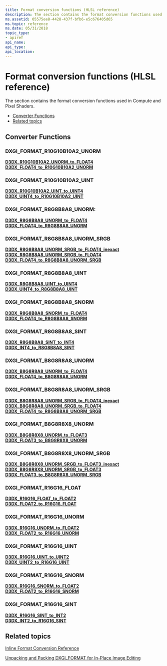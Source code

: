 ```yaml
---
title: Format conversion functions (HLSL reference)
description: The section contains the format conversion functions used in Compute and Pixel Shaders.
ms.assetid: 05575ee8-4428-437f-bfb6-e5c676405d65
ms.topic: reference
ms.date: 05/31/2018
topic_type: 
- apiref
api_name: 
api_type: 
api_location: 
---
```


# Format conversion functions (HLSL reference)

The section contains the format conversion functions used in Compute and Pixel Shaders.

-   [Converter Functions](#converter-functions)
-   [Related topics](#related-topics)

## Converter Functions

### DXGI\_FORMAT\_R10G10B10A2\_UNORM

<dl>

[**D3DX\_R10G10B10A2\_UNORM\_to\_FLOAT4**](d3dx-r10g10b10a2-unorm-to-float4.md)  
[**D3DX\_FLOAT4\_to\_R10G10B10A2\_UNORM**](d3dx-float4-to-r10g10b10a2-unorm.md)  
</dl>

### DXGI\_FORMAT\_R10G10B10A2\_UINT

<dl>

[**D3DX\_R10G10B10A2\_UINT\_to\_UINT4**](d3dx-r10g10b10a2-uint-to-uint4.md)  
[**D3DX\_UINT4\_to\_R10G10B10A2\_UINT**](d3dx-uint4-to-r10g10b10a2-uint.md)  
</dl>

### DXGI\_FORMAT\_R8G8B8A8\_UNORM:

<dl>

[**D3DX\_R8G8B8A8\_UNORM\_to\_FLOAT4**](d3dx-r8g8b8a8-unorm-to-float4.md)  
[**D3DX\_FLOAT4\_to\_R8G8B8A8\_UNORM**](d3dx-float4-to-r8g8b8a8-unorm.md)  
</dl>

### DXGI\_FORMAT\_R8G8B8A8\_UNORM\_SRGB

<dl>

[**D3DX\_R8G8B8A8\_UNORM\_SRGB\_to\_FLOAT4\_inexact**](d3dx-r8g8b8a8-unorm-srgb-to-float4-inexact.md)  
[**D3DX\_R8G8B8A8\_UNORM\_SRGB\_to\_FLOAT4**](d3dx-r8g8b8a8-unorm-srgb-to-float4.md)  
[**D3DX\_FLOAT4\_to\_R8G8B8A8\_UNORM\_SRGB**](d3dx-float4-to-r8g8b8a8-unorm-srgb.md)  
</dl>

### DXGI\_FORMAT\_R8G8B8A8\_UINT

<dl>

[**D3DX\_R8G8B8A8\_UINT\_to\_UINT4**](d3dx-r8g8b8a8-uint-to-uint4.md)  
[**D3DX\_UINT4\_to\_R8G8B8A8\_UINT**](d3dx-uint4-to-r8g8b8a8-uint.md)  
</dl>

### DXGI\_FORMAT\_R8G8B8A8\_SNORM

<dl>

[**D3DX\_R8G8B8A8\_SNORM\_to\_FLOAT4**](d3dx-r8g8b8a8-snorm-to-float4.md)  
[**D3DX\_FLOAT4\_to\_R8G8B8A8\_SNORM**](d3dx-float4-to-r8g8b8a8-snorm.md)  
</dl>

### DXGI\_FORMAT\_R8G8B8A8\_SINT

<dl>

[**D3DX\_R8G8B8A8\_SINT\_to\_INT4**](d3dx-r8g8b8a8-sint-to-int4.md)  
[**D3DX\_INT4\_to\_R8G8B8A8\_SINT**](d3dx-int4-to-r8g8b8a8-sint.md)  
</dl>

### DXGI\_FORMAT\_B8G8R8A8\_UNORM

<dl>

[**D3DX\_B8G8R8A8\_UNORM\_to\_FLOAT4**](d3dx-b8g8r8a8-unorm-to-float4.md)  
[**D3DX\_FLOAT4\_to\_B8G8R8A8\_UNORM**](d3dx-float4-to-b8g8r8a8-unorm.md)  
</dl>

### DXGI\_FORMAT\_B8G8R8A8\_UNORM\_SRGB

<dl>

[**D3DX\_B8G8R8A8\_UNORM\_SRGB\_to\_FLOAT4\_inexact**](d3dx-b8g8r8a8-unorm-srgb-to-float4-inexact.md)  
[**D3DX\_B8G8R8A8\_UNORM\_SRGB\_to\_FLOAT4**](d3dx-b8g8r8a8-unorm-srgb-to-float4.md)  
[**D3DX\_FLOAT4\_to\_R8G8B8A8\_UNORM\_SRGB**](d3dx-float4-to-r8g8b8a8-unorm-srgb.md)  
</dl>

### DXGI\_FORMAT\_B8G8R8X8\_UNORM

<dl>

[**D3DX\_B8G8R8X8\_UNORM\_to\_FLOAT3**](d3dx-b8g8r8x8-unorm-to-float3.md)  
[**D3DX\_FLOAT3\_to\_B8G8R8X8\_UNORM**](d3dx-float3-to-b8g8r8x8-unorm.md)  
</dl>

### DXGI\_FORMAT\_B8G8R8X8\_UNORM\_SRGB

<dl>

[**D3DX\_B8G8R8X8\_UNORM\_SRGB\_to\_FLOAT3\_inexact**](d3dx-b8g8r8x8-unorm-srgb-to-float3-inexact.md)  
[**D3DX\_B8G8R8X8\_UNORM\_SRGB\_to\_FLOAT3**](d3dx-b8g8r8x8-unorm-srgb-to-float3.md)  
[**D3DX\_FLOAT3\_to\_B8G8R8X8\_UNORM\_SRGB**](d3dx-float3-to-b8g8r8x8-unorm-srgb.md)  
</dl>

### DXGI\_FORMAT\_R16G16\_FLOAT

<dl>

[**D3DX\_R16G16\_FLOAT\_to\_FLOAT2**](d3dx-r16g16-float-to-float2.md)  
[**D3DX\_FLOAT2\_to\_R16G16\_FLOAT**](d3dx-float2-to-r16g16-float.md)  
</dl>

### DXGI\_FORMAT\_R16G16\_UNORM

<dl>

[**D3DX\_R16G16\_UNORM\_to\_FLOAT2**](d3dx-r16g16-unorm-to-float2.md)  
[**D3DX\_FLOAT2\_to\_R16G16\_UNORM**](d3dx-float2-to-r16g16-unorm.md)  
</dl>

### DXGI\_FORMAT\_R16G16\_UINT

<dl>

[**D3DX\_R16G16\_UINT\_to\_UINT2**](d3dx-r16g16-uint-to-uint2.md)  
[**D3DX\_UINT2\_to\_R16G16\_UINT**](d3dx-uint2-to-r16g16-uint.md)  
</dl>

### DXGI\_FORMAT\_R16G16\_SNORM

<dl>

[**D3DX\_R16G16\_SNORM\_to\_FLOAT2**](d3dx-r16g16-snorm-to-float2.md)  
[**D3DX\_FLOAT2\_to\_R16G16\_SNORM**](d3dx-float2-to-r16g16-snorm.md)  
</dl>

### DXGI\_FORMAT\_R16G16\_SINT

<dl>

[**D3DX\_R16G16\_SINT\_to\_INT2**](d3dx-r16g16-sint-to-int2.md)  
[**D3DX\_INT2\_to\_R16G16\_SINT**](d3dx-int2-to-r16g16-sint.md)  
</dl>

## Related topics

<dl> <dt>

[Inline Format Conversion Reference](inline-format-conversion-reference.md)
</dt> <dt>

[Unpacking and Packing DXGI\_FORMAT for In-Place Image Editing](dx-graphics-hlsl-unpacking-packing-dxgi-format.md)
</dt> </dl>

 

 




